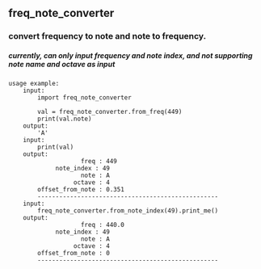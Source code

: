 ## freq_note_converter

### convert frequency to note and note to frequency.
##### currently, can only input frequency and note index, and not supporting note name and octave as input
```
usage example:
    input:
        import freq_note_converter

        val = freq_note_converter.from_freq(449)
        print(val.note)
    output:
        'A'
    input:
        print(val)
    output:
                    freq : 449
             note_index : 49
                    note : A
                  octave : 4
        offset_from_note : 0.351
        --------------------------------------------------
    input:
        freq_note_converter.from_note_index(49).print_me()
    output:
                    freq : 440.0
             note_index : 49
                    note : A
                  octave : 4
        offset_from_note : 0
        --------------------------------------------------
```
